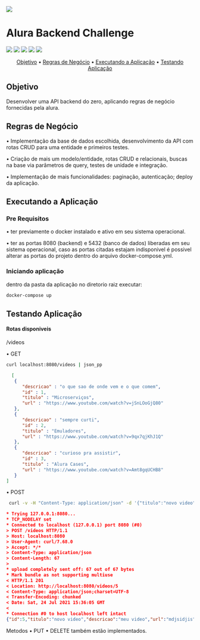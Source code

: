 <img src="https://raw.githubusercontent.com/drigues90/aluraflix-backend/053f19da2a792ee6d79436501e5f47a47463a25b/alura-challanges.PNG">

# Alura Backend Challenge
<img src="https://img.shields.io/badge/JAVA-11-red"> <img src="https://img.shields.io/badge/Spring%20Boot-2.1.4-green"> <img src="https://img.shields.io/badge/Postgresql-13-blue"> <img src="https://img.shields.io/badge/Docker-19.03.12-blueviolet"> <img src="https://img.shields.io/badge/Maven-3.8.1-ff69b4">

<p align="center">
 <a href="#objetivo">Objetivo</a> •
 <a href="#rng">Regras de Negócio</a> •
 <a href="#executando">Executando a Aplicação</a> • 
 <a href="#testes">Testando Aplicação</a> 
</p>

<h2 id="objetivo"> Objetivo </h2>
Desenvolver uma API backend do zero, aplicando regras de negócio fornecidas pela alura.

<h2 id="rng">Regras de Negócio </h2>
<p> • Implementação da base de dados escolhida, desenvolvimento da API com rotas CRUD para uma entidade e primeiros testes.</p>
<p> • Criação de mais um modelo/entidade, rotas CRUD e relacionais, buscas na base via parâmetros de query, testes de unidade e integração.</p>
<p> • Implementação de mais funcionalidades: paginação, autenticação; deploy da aplicação.</p>

<h2 id="executando"> Executando a Aplicação </h2>
<h3> Pre Requisitos </h3>
<p> • ter previamente o docker instalado e ativo em seu sistema operacional.</p>
<p> • ter as portas 8080 (backend) e 5432 (banco de dados) liberadas em seu sistema operacional, caso as portas citadas estajam indisponivel é possivel alterar as portas do projeto dentro do arquivo docker-compose.yml.</p>
<h3> Iniciando aplicação </h3>
dentro da pasta da aplicação no diretorio raiz executar:

```bash
docker-compose up
```

<h2 id="testes">Testando Aplicação</h2> 
<h4>Rotas disponiveis</h4> 
<p>  /videos 
  
  • GET 
  
  ```bash
curl localhost:8080/videos | json_pp
```

```json
  [
   {
      "descricao" : "o que sao de onde vem e o que comem",
      "id" : 1,
      "titulo" : "Microserviços",
      "url" : "https://www.youtube.com/watch?v=jSnLOoGjQ80"
   },
   {
      "descricao" : "sempre curti",
      "id" : 2,
      "titulo" : "Emuladores",
      "url" : "https://www.youtube.com/watch?v=9qx7qjKhJ1Q"
   },
   {
      "descricao" : "curioso pra assistir",
      "id" : 3,
      "titulo" : "Alura Cases",
      "url" : "https://www.youtube.com/watch?v=Amt8gqUCHB8"
   }
]
```
• POST
```bash
 curl -v -H "Content-Type: application/json" -d '{"titulo":"novo video","descricao":"meu video", "url": "mdjsidjis"}'  http://localhost:8080/videos
```
  
```json
* Trying 127.0.0.1:8080...
* TCP_NODELAY set
* Connected to localhost (127.0.0.1) port 8080 (#0)
> POST /videos HTTP/1.1
> Host: localhost:8080
> User-Agent: curl/7.68.0
> Accept: */*
> Content-Type: application/json
> Content-Length: 67
>
* upload completely sent off: 67 out of 67 bytes
* Mark bundle as not supporting multiuse
< HTTP/1.1 201
< Location: http://localhost:8080/videos/5
< Content-Type: application/json;charset=UTF-8
< Transfer-Encoding: chunked
< Date: Sat, 24 Jul 2021 15:36:05 GMT
<
* Connection #0 to host localhost left intact
{"id":5,"titulo":"novo video","descricao":"meu video","url":"mdjsidjis"}
  ```
  
 Metodos • PUT • DELETE também estão implementados.
